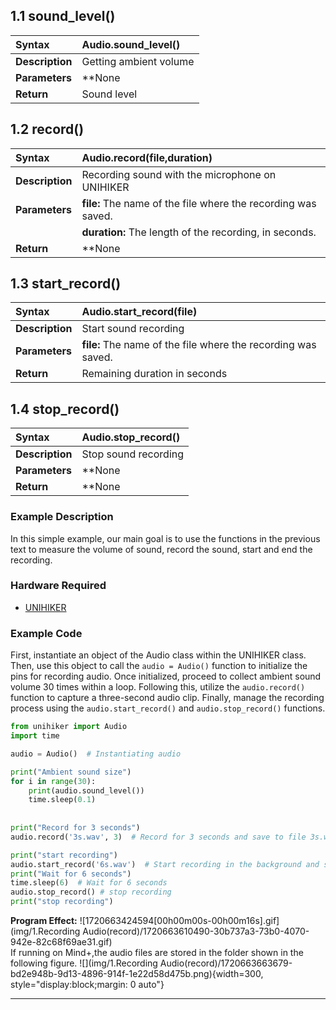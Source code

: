 ## **1.1 sound_level()**
| **Syntax**          | **Audio.sound_level()**    |   
| :--------------     | :--------------------      |
| **Description**     | Getting ambient volume   |  
| **Parameters**      | **None |  
| **Return**          | Sound level  |  




## **1.2 record()**
| **Syntax**          | **Audio.record(file,duration)**    |   
| :--------------     | :--------------------      |
| **Description**     | Recording sound with the microphone on UNIHIKER   |  
| **Parameters**      | **file:** The name of the file where the recording was saved. |  
|                     | **duration:** The length of the recording, in seconds. |
| **Return**          | **None  |  



## **1.3 start_record()**
| **Syntax**          | **Audio.start_record(file)**    |   
| :--------------     | :--------------------      |
| **Description**     | Start sound recording   |  
| **Parameters**      | **file:** The name of the file where the recording was saved. |  
| **Return**          | Remaining duration in seconds  |  




## **1.4 stop_record()**
| **Syntax**          | **Audio.stop_record()**   |   
| :--------------     | :--------------------      |
| **Description**     | Stop sound recording   |  
| **Parameters**      | **None |  
| **Return**          | **None  |  





### **Example Description**
In this simple example, our main goal is to use the functions in the previous text to measure the volume of sound, record the sound, start and end the recording.
### **Hardware Required**

- [UNIHIKER](https://www.dfrobot.com/product-2691.html)
### **Example Code**
First, instantiate an object of the Audio class within the UNIHIKER class. Then, use this object to call the `audio = Audio()` function to initialize the pins for recording audio. Once initialized, proceed to collect ambient sound volume 30 times within a loop. Following this, utilize the `audio.record()` function to capture a three-second audio clip. Finally, manage the recording process using the `audio.start_record()` and `audio.stop_record()` functions.  

```python
from unihiker import Audio
import time

audio = Audio()  # Instantiating audio

print("Ambient sound size")
for i in range(30):
    print(audio.sound_level())
    time.sleep(0.1)
	
	
print("Record for 3 seconds")
audio.record('3s.wav', 3)  # Record for 3 seconds and save to file 3s.wav

print("start recording")
audio.start_record('6s.wav')  # Start recording in the background and save it to file 6s.wav
print("Wait for 6 seconds")
time.sleep(6)  # Wait for 6 seconds
audio.stop_record() # stop recording
print("stop recording")
```
**Program Effect:**
![1720663424594[00h00m00s-00h00m16s].gif](img/1.Recording Audio(record)/1720663610490-30b737a3-73b0-4070-942e-82c68f69ae31.gif)  
If running on Mind+,the audio files are stored in the folder shown in the following figure.
![](img/1.Recording Audio(record)/1720663663679-bd2e948b-9d13-4896-914f-1e22d58d475b.png){width=300, style="display:block;margin: 0 auto"}  

---  


